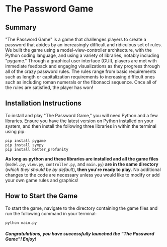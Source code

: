 # The Password Game

## Summary
"The Password Game" is a game that challenges players to create a password that abides by an increasingly difficult and ridiculous set of rules. We built the game using a model-view-controller architecture, with the Python coding language, and using a variety of libraries, notably including "pygame." Through a graphical user interface (GUI), players are met with immediate feedback and engaging visualizations as they progress through all of the crazy password rules. The rules range from basic requirements such as length or capitalization requirements to increasing difficult ones such as including roman numerals or the fibonacci sequence. Once all of the rules are satisfied, the player has won!

## Installation Instructions
To install and play "The Password Game," you will need Python and a few libraries. Ensure you have the latest version on Python installed on your system, and then install the following three libraries in within the terminal using pip:

```
pip install pygame
pip install sympy
pip install better_profanity
```
**As long as python and these libraries are installed and all the game files** (`model.py`, `view.py`, `controller.py`, and `main.py`) **are in the same directory** (*which they should be by default*)**, then you're ready to play.** No additional changes to the code are necessary unless you would like to modify or add your own game rules and graphics!

## How to Start the Game
To start the game, navigate to the directory containing the game files and run the following command in your terminal:

```
python main.py
```

##### Congratulations, you have successfully launched the "The Password Game"! Enjoy!